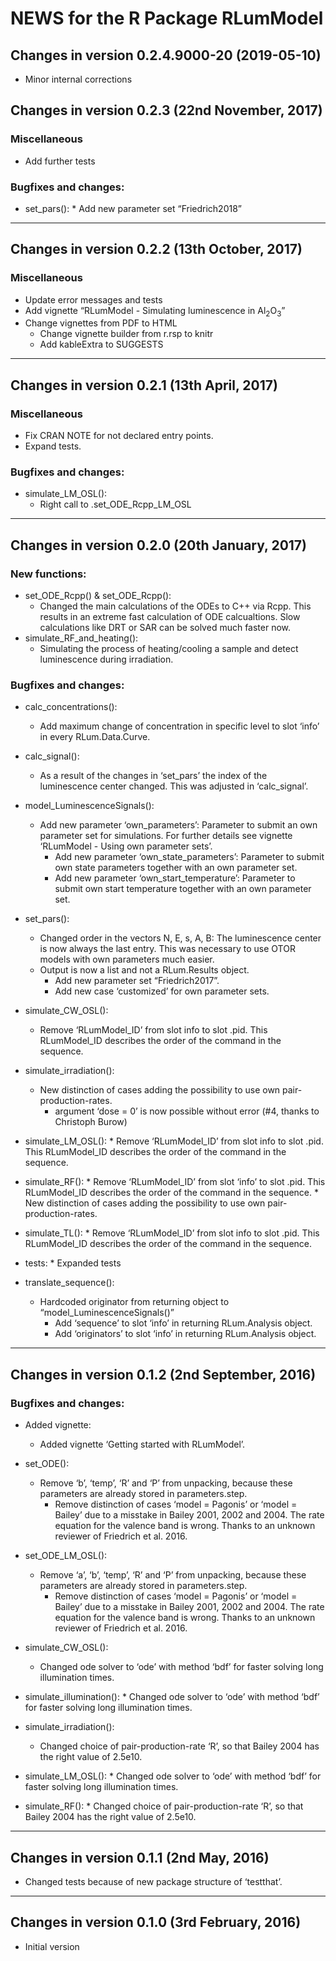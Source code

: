 




<!-- NEWS.md was auto-generated by NEWS.Rmd. Please DO NOT edit by hand!-->

# NEWS for the R Package RLumModel

## Changes in version 0.2.4.9000-20 (2019-05-10)

  - Minor internal corrections

## Changes in version 0.2.3 (22nd November, 2017)

### Miscellaneous

  - Add further tests

### Bugfixes and changes:

  - set\_pars(): \* Add new parameter set “Friedrich2018”

-----

## Changes in version 0.2.2 (13th October, 2017)

### Miscellaneous

  - Update error messages and tests
  - Add vignette “RLumModel - Simulating luminescence in
    Al<sub>2</sub>O<sub>3</sub>”
  - Change vignettes from PDF to HTML
      - Change vignette builder from r.rsp to knitr
      - Add kableExtra to SUGGESTS

-----

## Changes in version 0.2.1 (13th April, 2017)

### Miscellaneous

  - Fix CRAN NOTE for not declared entry points.
  - Expand tests.

### Bugfixes and changes:

  - simulate\_LM\_OSL():
      - Right call to .set\_ODE\_Rcpp\_LM\_OSL

-----

## Changes in version 0.2.0 (20th January, 2017)

### New functions:

  - set\_ODE\_Rcpp() & set\_ODE\_Rcpp():
      - Changed the main calculations of the ODEs to C++ via Rcpp. This
        results in an extreme fast calculation of ODE calcualtions. Slow
        calculations like DRT or SAR can be solved much faster now.
  - simulate\_RF\_and\_heating():
      - Simulating the process of heating/cooling a sample and detect
        luminescence during irradiation.

### Bugfixes and changes:

  - calc\_concentrations():
    
      - Add maximum change of concentration in specific level to slot
        ‘info’ in every RLum.Data.Curve.

  - calc\_signal():
    
      - As a result of the changes in ‘set\_pars’ the index of the
        luminescence center changed. This was adjusted in
        ‘calc\_signal’.

  - model\_LuminescenceSignals():
    
      - Add new parameter ‘own\_parameters’: Parameter to submit an own
        parameter set for simulations. For further details see vignette
        ‘RLumModel - Using own parameter sets’.
          - Add new parameter ‘own\_state\_parameters’: Parameter to
            submit own state parameters together with an own parameter
            set.
          - Add new parameter ‘own\_start\_temperature’: Parameter to
            submit own start temperature together with an own parameter
            set.

  - set\_pars():
    
      - Changed order in the vectors N, E, s, A, B: The luminescence
        center is now always the last entry. This was necessary to use
        OTOR models with own parameters much easier.
      - Output is now a list and not a RLum.Results object.
          - Add new parameter set “Friedrich2017”.
          - Add new case ‘customized’ for own parameter sets.

  - simulate\_CW\_OSL():
    
      - Remove ‘RLumModel\_ID’ from slot info to slot .pid. This
        RLumModel\_ID describes the order of the command in the
        sequence.

  - simulate\_irradiation():
    
      - New distinction of cases adding the possibility to use own
        pair-production-rates.
          - argument ‘dose = 0’ is now possible without error (\#4,
            thanks to Christoph Burow)

  - simulate\_LM\_OSL(): \* Remove ‘RLumModel\_ID’ from slot info to
    slot .pid. This RLumModel\_ID describes the order of the command in
    the sequence.

  - simulate\_RF(): \* Remove ‘RLumModel\_ID’ from slot ‘info’ to slot
    .pid. This RLumModel\_ID describes the order of the command in the
    sequence. \* New distinction of cases adding the possibility to use
    own pair-production-rates.

  - simulate\_TL(): \* Remove ‘RLumModel\_ID’ from slot info to slot
    .pid. This RLumModel\_ID describes the order of the command in the
    sequence.

  - tests: \* Expanded tests

  - translate\_sequence():
    
      - Hardcoded originator from returning object to
        “model\_LuminescenceSignals()”
          - Add ‘sequence’ to slot ‘info’ in returning RLum.Analysis
            object.
          - Add ‘originators’ to slot ‘info’ in returning RLum.Analysis
            object.

-----

## Changes in version 0.1.2 (2nd September, 2016)

### Bugfixes and changes:

  - Added vignette:
    
      - Added vignette ‘Getting started with RLumModel’.

  - set\_ODE():
    
      - Remove ‘b’, ‘temp’, ‘R’ and ‘P’ from unpacking, because these
        parameters are already stored in parameters.step.
          - Remove distinction of cases ‘model = Pagonis’ or ‘model =
            Bailey’ due to a misstake in Bailey 2001, 2002 and 2004. The
            rate equation for the valence band is wrong. Thanks to an
            unknown reviewer of Friedrich et al. 2016.

  - set\_ODE\_LM\_OSL():
    
      - Remove ‘a’, ‘b’, ‘temp’, ‘R’ and ‘P’ from unpacking, because
        these parameters are already stored in parameters.step.
          - Remove distinction of cases ‘model = Pagonis’ or ‘model =
            Bailey’ due to a misstake in Bailey 2001, 2002 and 2004. The
            rate equation for the valence band is wrong. Thanks to an
            unknown reviewer of Friedrich et al. 2016.

  - simulate\_CW\_OSL():
    
      - Changed ode solver to ‘ode’ with method ‘bdf’ for faster solving
        long illumination times.

  - simulate\_illumination(): \* Changed ode solver to ‘ode’ with method
    ‘bdf’ for faster solving long illumination times.

  - simulate\_irradiation():
    
      - Changed choice of pair-production-rate ‘R’, so that Bailey 2004
        has the right value of 2.5e10.

  - simulate\_LM\_OSL(): \* Changed ode solver to ‘ode’ with method
    ‘bdf’ for faster solving long illumination times.

  - simulate\_RF(): \* Changed choice of pair-production-rate ‘R’, so
    that Bailey 2004 has the right value of 2.5e10.

-----

## Changes in version 0.1.1 (2nd May, 2016)

  - Changed tests because of new package structure of ‘testthat’.

-----

## Changes in version 0.1.0 (3rd February, 2016)

  - Initial version
